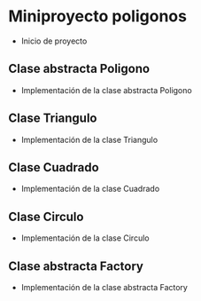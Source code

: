 # Miniproyecto poligonos
- Inicio de proyecto

## Clase abstracta Poligono
- Implementación de la clase abstracta Poligono

## Clase Triangulo
- Implementación de la clase Triangulo

## Clase Cuadrado
- Implementación de la clase Cuadrado

## Clase Circulo
- Implementación de la clase Circulo

## Clase abstracta Factory
- Implementación de la clase abstracta Factory
